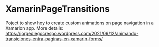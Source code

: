 # XamarinPageTransitions
Poject to show hoy to create custom animations on page navigation in a Xamarion app.
More details: https://jorgediegocrespo.wordpress.com/2021/09/12/animando-transiciones-entra-paginas-en-xamarin-forms/
